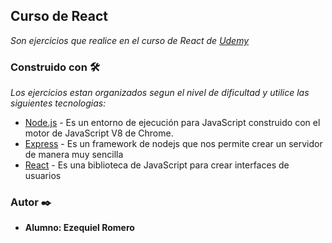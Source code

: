## Curso de React

_Son ejercicios que realice en el curso de React de [Udemy](https://www.udemy.com/course/aprendiendo-react/)_

### Construido con 🛠️
_Los ejercicios estan organizados segun el nivel de dificultad y utilice las siguientes tecnologias:_

* [Node.js](https://nodejs.org/es/) - Es un entorno de ejecución para JavaScript construido con el motor de JavaScript V8 de Chrome.
* [Express](https://expressjs.com/es/) - Es un framework de nodejs que nos permite crear un servidor de manera muy sencilla 
* [React](https://es.reactjs.org/) - Es una biblioteca de JavaScript para crear interfaces de usuarios 

### Autor ✒️

* **Alumno: Ezequiel Romero**  
